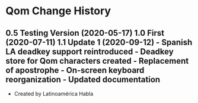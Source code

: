Qom Change History
====================

0.5 Testing Version (2020-05-17)
1.0 First (2020-07-11)
1.1 Update 1 (2020-09-12)
	- Spanish LA deadkey support reintroduced
	- Deadkey store for Qom characters created
	- Replacement of apostrophe
	- On-screen keyboard reorganization
	- Updated documentation 
----------------
* Created by Latinoamérica Habla
